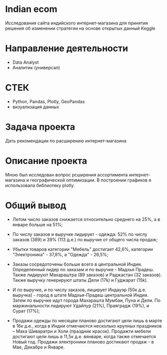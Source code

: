 # Indian ecom
Исследования сайта индийского интернет-магазина для принятия решения об изменении стратегии на основе открытых данный Keggle
# Направление деятельности
* Data Analyst
* Аналитик (универсал)
# СТЕК
* Python, Pandas, Plotly, GeoPandas
* визуализация данных
# Задача проекта
Дать рекомендации по расширению интернет-магазина
# Описание проекта
Мною был исследован вопрос рсширения ассортимента интернет-магазина и географической оптимизации.
В построении графиков я использовала библиотеку  plotly. 

# Общий вывод
- Летом число заказов снижается относительно среднего на 25%, а в январе больше на 51%;

- По числу заказов и выручке лидирует - одежда: 52% по числу заказов (389) и 39% (113 д.е.) по выручке от общего числа продаж;

- Убытки товаров категории "Мебель" достигает 42,6%, категории "Электроника" - 37,8%, а "Одежда" - 26,5%;

- Заказы сосредоточены больше всего в центральной Индии. Определенный лидер по заказам и по выручке - Мадхья Прадеш. Также лидируют Махараштра (89 заказов) и Раджастан (32 заказов). Также выручку генерируют штаты Дели (17k) и Гуджарат (15k).

- И по выручке, и по числу заказов, лицирует Индауэр (50к д.е. выручка) - город в штате Мадхья-Прадеш центральной Индии. Затем по выручке идут города Махарашта Мумбаи, Пуна и Дели. По маржинальности лидируют Удайпур (21%), Праяградж (19%), и Сурат (17%);

- Продажи одежды по месяцам планово достигают цели лишь в марте в 16к д.е., когда в Индии отмечаются несколько крупных праздников – Маха Шиваратри и Холи (праздник красок). Продажти мебели достигают цели лишь в 11,5к д.е. вянваре, когда также отмечается Новый год. Продажи электроники планово достикают продаж - в Мае, Декабре и Январе. 

